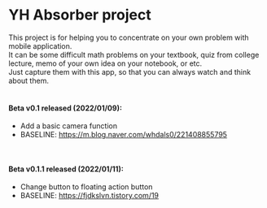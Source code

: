 # YH Absorber project

This project is for helping you to concentrate on your own problem with mobile application. <br>
It can be some difficult math problems on your textbook, quiz from college lecture, memo of your own idea on your notebook, or etc. <br>
Just capture them with this app, so that you can always watch and think about them.<br><br>

#### Beta v0.1 released (2022/01/09):
- Add a basic camera function
- BASELINE: https://m.blog.naver.com/whdals0/221408855795
<br>

#### Beta v0.1.1 released (2022/01/11):
- Change button to floating action button
- BASELINE: https://fjdkslvn.tistory.com/19
